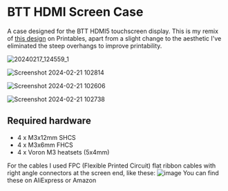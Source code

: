 # BTT HDMI Screen Case
A case designed for the BTT HDMI5 touchscreen display.
This is my remix of [this design](https://www.printables.com/model/586475-hdmi5-case-for-voron-24-300) on Printables, apart from a slight change to the aesthetic I've eliminated the steep overhangs to improve printability.

![20240217_124559_1](https://github.com/gitgotgit/Voron_mods/assets/9074900/98535d76-eba0-48a4-9246-a8c4c46f862d)

![Screenshot 2024-02-21 102814](https://github.com/gitgotgit/Voron_mods/assets/9074900/da51dd48-aa61-444c-871f-6a965037ad5c)

![Screenshot 2024-02-21 102606](https://github.com/gitgotgit/Voron_mods/assets/9074900/695bee49-9224-4ed0-9e4c-b5c38e0d066c)

![Screenshot 2024-02-21 102738](https://github.com/gitgotgit/Voron_mods/assets/9074900/b33caea6-e9db-4798-8f94-3dfeb55c36fe)

## Required hardware
- 4 x M3x12mm SHCS
- 4 x M3x6mm FHCS
- 4 x Voron M3 heatsets (5x4mm)

For the cables I used FPC (Flexible Printed Circuit) flat ribbon cables with right angle connectors at the screen end, like these:
![image](https://github.com/gitgotgit/Voron_mods/assets/9074900/cca4f486-5864-4c3c-a11d-1c6ddc0d4a07)
You can find these on AliExpress or Amazon
